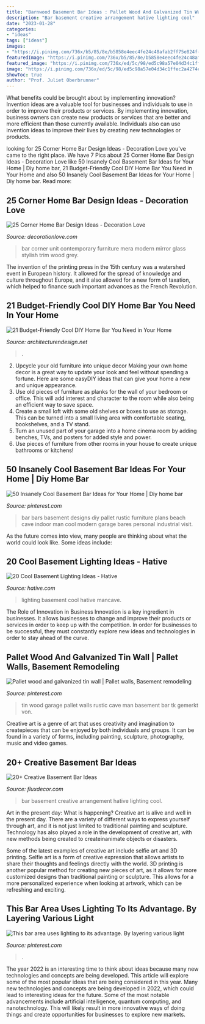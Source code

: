 ```yaml
---
title: "Barnwood Basement Bar Ideas : Pallet Wood And Galvanized Tin Wall"
description: "Bar basement creative arrangement hative lighting cool"
date: "2023-01-28"
categories:
- "ideas"
tags: ["ideas"]
images:
- "https://i.pinimg.com/736x/b5/85/8e/b5858e4eec4fe24c48afab2ff75e824f--recessed-ceiling-lights-crown-moldings.jpg"
featuredImage: "https://i.pinimg.com/736x/b5/85/8e/b5858e4eec4fe24c48afab2ff75e824f--recessed-ceiling-lights-crown-moldings.jpg"
featured_image: "https://i.pinimg.com/736x/ed/5c/98/ed5c98a57e04d34c1ffec2a4274c9a04.jpg"
image: "https://i.pinimg.com/736x/ed/5c/98/ed5c98a57e04d34c1ffec2a4274c9a04.jpg"
ShowToc: true
author: "Prof. Juliet Oberbrunner"
---
```



What benefits could be brought about by implementing innovation?
Invention ideas are a valuable tool for businesses and individuals to use in order to improve their products or services. By implementing innovation, business owners can create new products or services that are better and more efficient than those currently available. Individuals also can use invention ideas to improve their lives by creating new technologies or products.

	

		
looking for 25 Corner Home Bar Design Ideas - Decoration Love you've came to the right place. We have 7 Pics about 25 Corner Home Bar Design Ideas - Decoration Love like 50 Insanely Cool Basement Bar Ideas for Your Home | Diy home bar, 21 Budget-Friendly Cool DIY Home Bar You Need in Your Home and also 50 Insanely Cool Basement Bar Ideas for Your Home | Diy home bar. Read more:
		
    
## 25 Corner Home Bar Design Ideas - Decoration Love

<img loading=lazy src="http://www.decorationlove.com/wp-content/uploads/2016/08/Corner-Bar-Wall-Unit-1.jpg" onerror="this.onerror=null;this.src='https://tse2.mm.bing.net/th?id=OIP.-sTBx76wkwwHqZGrjcd7bgHaLI&amp;pid=15.1';" alt="25 Corner Home Bar Design Ideas - Decoration Love">

_Source: decorationlove.com_

>bar corner unit contemporary furniture mera modern mirror glass stylish trim wood grey. 

	

The invention of the printing press in the 15th century was a watershed event in European history. It allowed for the spread of knowledge and culture throughout Europe, and it also allowed for a new form of taxation, which helped to finance such important advances as the French Revolution.

    
## 21 Budget-Friendly Cool DIY Home Bar You Need In Your Home

<img loading=lazy src="https://cdn.architecturendesign.net/wp-content/uploads/2015/04/AD-DIY-Home-Bar-4.jpg" onerror="this.onerror=null;this.src='https://tse1.mm.bing.net/th?id=OIP.I6pjlEuICwBOugWXdpoFtQHaJ4&amp;pid=15.1';" alt="21 Budget-Friendly Cool DIY Home Bar You Need in Your Home">

_Source: architecturendesign.net_

>. 

	

2. Upcycle your old furniture into unique decor
Making your own home decor is a great way to update your look and feel without spending a fortune. Here are some easyDIY ideas that can give your home a new and unique appearance. 
1. Use old pieces of furniture as planks for the wall of your bedroom or office. This will add interest and character to the room while also being an efficient way to save space.
2. Create a small loft with some old shelves or boxes to use as storage. This can be turned into a small living area with comfortable seating, bookshelves, and a TV stand.
3. Turn an unused part of your garage into a home cinema room by adding benches, TVs, and posters for added style and power.
4. Use pieces of furniture from other rooms in your house to create unique bathrooms or kitchens!

    
## 50 Insanely Cool Basement Bar Ideas For Your Home | Diy Home Bar

<img loading=lazy src="https://i.pinimg.com/736x/ed/5c/98/ed5c98a57e04d34c1ffec2a4274c9a04.jpg" onerror="this.onerror=null;this.src='https://tse4.mm.bing.net/th?id=OIP.jnhujj8NcrW3oEYXWbtpdQHaJ4&amp;pid=15.1';" alt="50 Insanely Cool Basement Bar Ideas for Your Home | Diy home bar">

_Source: pinterest.com_

>bar bars basement designs diy pallet rustic furniture plans beach cave indoor man cool modern garage bares personal industrial visit. 

	

As the future comes into view, many people are thinking about what the world could look like. Some ideas include: 

    
## 20 Cool Basement Lighting Ideas - Hative

<img loading=lazy src="http://hative.com/wp-content/uploads/2014/05/basement-lighting-ideas/17-mancave-lighting.jpg" onerror="this.onerror=null;this.src='https://tse2.mm.bing.net/th?id=OIP.Lv5P2XWwy28z3Ls7FBCDywHaJ4&amp;pid=15.1';" alt="20 Cool Basement Lighting Ideas - Hative">

_Source: hative.com_

>lighting basement cool hative mancave. 

	

The Role of Innovation in Business
Innovation is a key ingredient in businesses. It allows businesses to change and improve their products or services in order to keep up with the competition. In order for businesses to be successful, they must constantly explore new ideas and technologies in order to stay ahead of the curve.

    
## Pallet Wood And Galvanized Tin Wall | Pallet Walls, Basement Remodeling

<img loading=lazy src="https://i.pinimg.com/736x/40/db/af/40dbaf84a3aed67f1e0c1f422c1751a9.jpg" onerror="this.onerror=null;this.src='https://tse2.mm.bing.net/th?id=OIP.mwkDALaXkhL2JhpXbtZISwHaJ3&amp;pid=15.1';" alt="Pallet wood and galvanized tin wall | Pallet walls, Basement remodeling">

_Source: pinterest.com_

>tin wood garage pallet walls rustic cave man basement bar tk gemerkt von. 

	

Creative art is a genre of art that uses creativity and imagination to createpieces that can be enjoyed by both individuals and groups. It can be found in a variety of forms, including painting, sculpture, photography, music and video games.

    
## 20+ Creative Basement Bar Ideas

<img loading=lazy src="http://fluxdecor.com/wp-content/uploads/2014/05/basement-bar-ideas/13-wall-arrangement.jpg" onerror="this.onerror=null;this.src='https://tse2.mm.bing.net/th?id=OIP.cFNCNa6iVc-TO7xSlDm1QQHaJ3&amp;pid=15.1';" alt="20+ Creative Basement Bar Ideas">

_Source: fluxdecor.com_

>bar basement creative arrangement hative lighting cool. 

	

Art in the present day: What is happening?
Creative art is alive and well in the present day. There are a variety of different ways to express yourself through art, and it is not just limited to traditional painting and sculpture. Technology has also played a role in the development of creative art, with new methods being created to createinanimate objects or disasters. 

Some of the latest examples of creative art include selfie art and 3D printing. Selfie art is a form of creative expression that allows artists to share their thoughts and feelings directly with the world. 3D printing is another popular method for creating new pieces of art, as it allows for more customized designs than traditional painting or sculpture. This allows for a more personalized experience when looking at artwork, which can be refreshing and exciting.

    
## This Bar Area Uses Lighting To Its Advantage. By Layering Various Light

<img loading=lazy src="https://i.pinimg.com/736x/b5/85/8e/b5858e4eec4fe24c48afab2ff75e824f--recessed-ceiling-lights-crown-moldings.jpg" onerror="this.onerror=null;this.src='https://tse1.mm.bing.net/th?id=OIP.yLJTTLeCeZ3qUokZ3cl-YwHaK1&amp;pid=15.1';" alt="This bar area uses lighting to its advantage. By layering various light">

_Source: pinterest.com_

>. 

	

The year 2022 is an interesting time to think about ideas because many new technologies and concepts are being developed. This article will explore some of the most popular ideas that are being considered in this year.
Many new technologies and concepts are being developed in 2022, which could lead to interesting ideas for the future. Some of the most notable advancements include artificial intelligence, quantum computing, and nanotechnology. This will likely result in more innovative ways of doing things and create opportunities for businesses to explore new markets.

